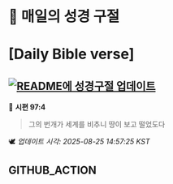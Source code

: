 # 🙏 매일의 성경 구절
# [Daily Bible verse]
## [![README에 성경구절 업데이트](https://github.com/DONGSUKA/first_test/actions/workflows/update-readme-bible.yml/badge.svg)](https://github.com/DONGSUKA/first_test/actions/workflows/update-readme-bible.yml)
<!-- START_BIBLE_VERSE -->
📖 **시편 97:4**
> 그의 번개가 세계를 비추니 땅이 보고 떨었도다

🕊️ _업데이트 시각: 2025-08-25 14:57:25 KST_
  <!-- END_BIBLE_VERSE -->
## GITHUB_ACTION
